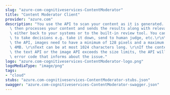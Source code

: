 ```yaml
---
slug: "azure-com-cognitiveservices-ContentModerator"
title: "Content Moderator Client"
provider: "azure.com"
description: "You use the API to scan your content as it is generated. Content Moderator\
  \ then processes your content and sends the results along with relevant information\
  \ either back to your systems or to the built-in review tool. You can use this information\
  \ to take decisions e.g. take it down, send to human judge, etc.\r\n\r\nWhen using\
  \ the API, images need to have a minimum of 128 pixels and a maximum file size of\
  \ 4MB. \r\nText can be at most 1024 characters long. \r\nIf the content passed to\
  \ the text API or the image API exceeds the size limits, the API will return an\
  \ error code that informs about the issue."
logo: "azure.com-cognitiveservices-ContentModerator-logo.png"
logoMediaType: "image/png"
tags:
- "cloud"
stubs: "azure.com-cognitiveservices-ContentModerator-stubs.json"
swagger: "azure.com-cognitiveservices-ContentModerator-swagger.json"
---
```


